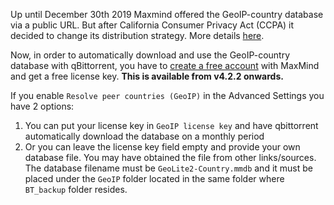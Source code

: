 Up until December 30th 2019 Maxmind offered the GeoIP-country database via a public URL. But after California Consumer Privacy Act (CCPA) it decided to change its distribution strategy. More details [here](https://blog.maxmind.com/2019/12/18/significant-changes-to-accessing-and-using-geolite2-databases/).

Now, in order to automatically download and use the GeoIP-country database with qBittorrent, you have to [create a free account](https://www.maxmind.com/en/geolite2/signup) with MaxMind and get a free license key. **This is available from v4.2.2 onwards.**

If you enable `Resolve peer countries (GeoIP)` in the Advanced Settings you have 2 options:
1. You can put your license key in `GeoIP license key` and have qbittorrent automatically download the database on a monthly period
2. Or you can leave the license key field empty and provide your own database file. You may have obtained the file from other links/sources. The database filename must be `GeoLite2-Country.mmdb` and it must be placed under the `GeoIP` folder located in the same folder where `BT_backup` folder resides.